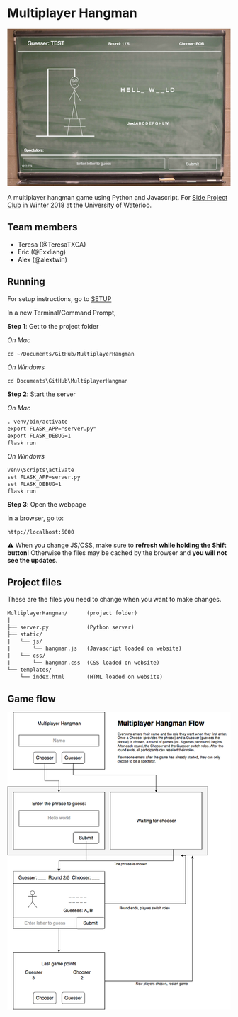 # Multiplayer Hangman

![](https://github.com/MultiplayerHangman/MultiplayerHangman/raw/master/Resources/screenshot.png)

A multiplayer hangman game using Python and Javascript. For [Side Project Club](https://www.facebook.com/sideprojectclub/) in Winter 2018 at the University of Waterloo.


## Team members

- Teresa (@TeresaTXCA)
- Eric (@Exxliang)
- Alex (@alextwin)


## Running

For setup instructions, go to [SETUP](https://github.com/MultiplayerHangman/MultiplayerHangman/blob/master/SETUP.md)

In a new Terminal/Command Prompt,

**Step 1**: Get to the project folder

*On Mac*

```
cd ~/Documents/GitHub/MultiplayerHangman
```

*On Windows*

```
cd Documents\GitHub\MultiplayerHangman
```

**Step 2**: Start the server

*On Mac*

```
. venv/bin/activate
export FLASK_APP="server.py"
export FLASK_DEBUG=1
flask run
```

*On Windows*

```
venv\Scripts\activate
set FLASK_APP=server.py
set FLASK_DEBUG=1
flask run
```

**Step 3**: Open the webpage

In a browser, go to:

```
http://localhost:5000
```

⚠️ When you change JS/CSS, make sure to **refresh while holding the Shift button**! Otherwise the files may be cached by the browser and **you will not see the updates**.


## Project files

These are the files you need to change when you want to make changes.

```
MultiplayerHangman/      (project folder)
|
├── server.py            (Python server)
├── static/
|   └── js/
|       └── hangman.js   (Javascript loaded on website)
|   └── css/
|       └── hangman.css  (CSS loaded on website)
└── templates/
    └── index.html       (HTML loaded on website)
```


## Game flow

![](https://github.com/MultiplayerHangman/MultiplayerHangman/raw/master/Resources/gameflow.png)
